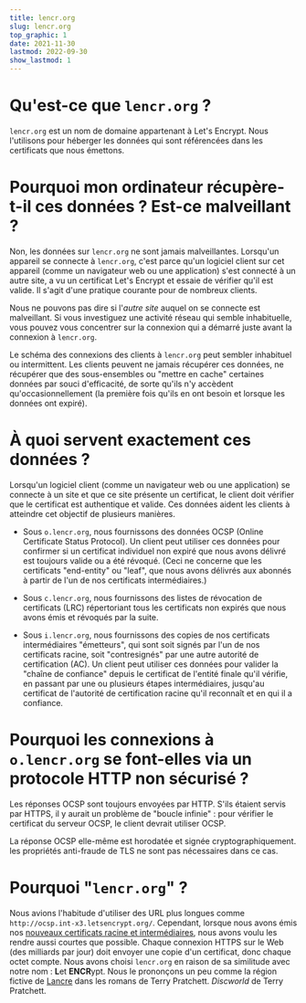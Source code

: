 ```yaml
---
title: lencr.org
slug: lencr.org
top_graphic: 1
date: 2021-11-30
lastmod: 2022-09-30
show_lastmod: 1
---
```



# Qu'est-ce que `lencr.org` ?

`lencr.org` est un nom de domaine appartenant à Let's Encrypt. Nous l'utilisons pour héberger les données qui sont référencées dans les certificats que nous émettons.

# Pourquoi mon ordinateur récupère-t-il ces données ? Est-ce malveillant ?

Non, les données sur `lencr.org` ne sont jamais malveillantes. Lorsqu'un appareil se connecte à `lencr.org`, c'est parce qu'un logiciel client sur cet appareil (comme un navigateur web ou une application) s'est connecté à un autre site, a vu un certificat Let's Encrypt et essaie de vérifier qu'il est valide. Il s'agit d'une pratique courante pour de nombreux clients.

Nous ne pouvons pas dire si l'*autre site* auquel on se connecte est malveillant. Si vous investiguez une activité réseau qui semble inhabituelle, vous pouvez vous concentrer sur la connexion qui a démarré juste avant la connexion à `lencr.org`.

Le schéma des connexions des clients à `lencr.org` peut sembler inhabituel ou intermittent. Les clients peuvent ne jamais récupérer ces données, ne récupérer que des sous-ensembles ou "mettre en cache" certaines données par souci d'efficacité, de sorte qu'ils n'y accèdent qu'occasionnellement (la première fois qu'ils en ont besoin et lorsque les données ont expiré).

# À quoi servent exactement ces données ?

Lorsqu'un logiciel client (comme un navigateur web ou une application) se connecte à un site et que ce site présente un certificat, le client doit vérifier que le certificat est authentique et valide. Ces données aident les clients à atteindre cet objectif de plusieurs manières.

* Sous `o.lencr.org`, nous fournissons des données OCSP (Online Certificate Status Protocol). Un client peut utiliser ces données pour confirmer si un certificat individuel non expiré que nous avons délivré est toujours valide ou a été révoqué. (Ceci ne concerne que les certificats "end-entity" ou "leaf", que nous avons délivrés aux abonnés à partir de l'un de nos certificats intermédiaires.)

* Sous `c.lencr.org`, nous fournissons des listes de révocation de certificats (LRC) répertoriant tous les certificats non expirés que nous avons émis et révoqués par la suite.

* Sous `i.lencr.org`, nous fournissons des copies de nos certificats intermédiaires "émetteurs", qui sont soit signés par l'un de nos certificats racine, soit "contresignés" par une autre autorité de certification (AC). Un client peut utiliser ces données pour valider la "chaîne de confiance" depuis le certificat de l'entité finale qu'il vérifie, en passant par une ou plusieurs étapes intermédiaires, jusqu'au certificat de l'autorité de certification racine qu'il reconnaît et en qui il a confiance.

# Pourquoi les connexions à `o.lencr.org` se font-elles via un protocole HTTP non sécurisé ?

Les réponses OCSP sont toujours envoyées par HTTP. S'ils étaient servis par HTTPS, il y aurait un problème de "boucle infinie" : pour vérifier le certificat du serveur OCSP, le client devrait utiliser OCSP.

La réponse OCSP elle-même est horodatée et signée cryptographiquement. les propriétés anti-fraude de TLS ne sont pas nécessaires dans ce cas.

# Pourquoi "`lencr.org`" ?

Nous avions l'habitude d'utiliser des URL plus longues comme `http://ocsp.int-x3.letsencrypt.org/`. Cependant, lorsque nous avons émis nos [nouveaux certificats racine et intermédiaires][1], nous avons voulu les rendre aussi courtes que possible. Chaque connexion HTTPS sur le Web (des milliards par jour) doit envoyer une copie d'un certificat, donc chaque octet compte. Nous avons choisi `lencr.org` en raison de sa similitude avec notre nom : **L**et **ENCR**ypt. Nous le prononçons un peu comme la région fictive de [Lancre][] dans les romans de Terry Pratchett. _Discworld_ de Terry Pratchett.

[1]: https://letsencrypt.org/2020/09/17/new-root-and-intermediates.html
[Lancre]: https://wiki.lspace.org/Lancre
